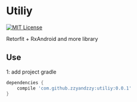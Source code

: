 # Utiliy

[![MIT License][101]][102]

Retorfit + RxAndroid and more library

Use
--------
1: add project gradle

```gradle
dependencies {
    compile 'com.github.zzyandzzy:utiliy:0.0.1'
}
```

[101]: https://img.shields.io/github/license/HeinrichReimer/material-intro.svg
[102]: https://mit-license.org/
